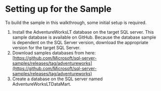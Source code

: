 # Setting up for the Sample

To build the sample in this walkthrough, some initial setup is required.

1. Install the AdventureWorksLT database on the target SQL server. This sample database is available on GitHub. Because the database sample is dependent on the SQL Server version, download the appropriate version for the target SQL Server.
1. Download samples databases from here: [https://github.com/Microsoft/sql-server-samples/releases/tag/adventureworks](https://github.com/Microsoft/sql-server-samples/releases/tag/adventureworks)
1. Create a database on the SQL server named AdventureWorksLTDataMart.
